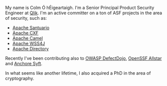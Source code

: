 My name is Colm Ó hÉigeartaigh. I'm a Senior Principal Product Security Engineer at [Qlik](https://www.qlik.com). I'm an active committer on a ton of ASF projects in the area of security, such as:
 - [Apache Santuario](https://github.com/apache/santuario-xml-security-java)
 - [Apache CXF](https://github.com/apache/cxf)
 - [Apache Camel](https://github.com/apache/camel)
 - [Apache WSS4J](https://github.com/apache/ws-wss4j)
 - [Apache Directory](https://github.com/apache/directory-server)

Recently I've been contributing also to [OWASP DefectDojo](https://github.com/DefectDojo/django-DefectDojo), [OpenSSF Allstar](https://github.com/ossf/allstar) and [Anchore Syft](https://github.com/anchore/syft).

In what seems like another lifetime, I also acquired a PhD in the area of cryptography.
